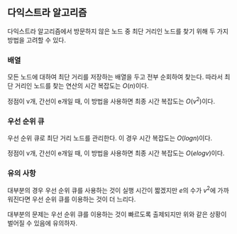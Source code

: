 ## 다익스트라 알고리즘

다익스트라 알고리즘에서 방문하지 않은 노드 중 최단 거리인 노드를 찾기 위해 두 가지 방법을 고려할 수 있다.

### 배열

모든 노드에 대하여 최단 거리를 저장하는 배열을 두고 전부 순회하여 찾는다. 따라서 최단 거리인 노드를 찾는 연산의 시간 복잡도는 $O(n)$이다.

정점이 v개, 간선이 e개일 때, 이 방법을 사용하면 최종 시간 복잡도는 $O(v^2)$이다.

### 우선 순위 큐

우선 순위 큐로 최단 거리 노드를 관리한다. 이 경우 시간 복잡도는 $O(logn)$이다.

정점이 v개, 간선이 e개일 때, 이 방법을 사용하면 최종 시간 복잡도는 $O(elogv)$이다.

### 유의 사항

대부분의 경우 우선 순위 큐를 사용하는 것이 실행 시간이 짧겠지만 $e$의 수가 $v^2$에 가까워진다면 우선 순위 큐를 이용하는 것이 더 느리다.

대부분의 문제는 우선 순위 큐를 이용하는 것이 빠르도록 출제되지만 위와 같은 상황이 벌어질 수 있음에 유의하자.
